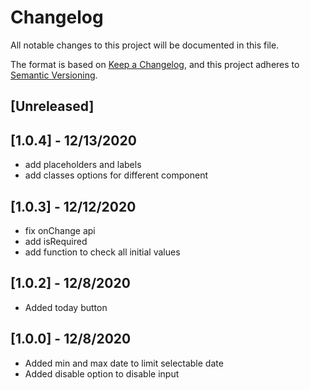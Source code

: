 # Changelog

All notable changes to this project will be documented in this file.

The format is based on [Keep a Changelog](https://keepachangelog.com/en/1.0.0/),
and this project adheres to [Semantic Versioning](https://semver.org/spec/v2.0.0.html).

## [Unreleased]
## [1.0.4] - 12/13/2020
- add placeholders and labels  
- add classes options for different component
## [1.0.3] - 12/12/2020
- fix onChange api
- add isRequired  
- add function to check all initial values

## [1.0.2] - 12/8/2020
- Added today button
## [1.0.0] - 12/8/2020
- Added min and max date to limit selectable date
- Added disable option to disable input